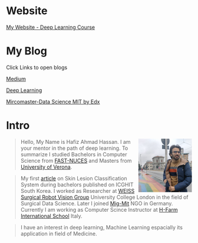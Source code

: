 
# Website

[My Website - Deep Learning Course](https://hafizahmadhassan.github.io/mynbdev_cards/)

# My Blog
Click Links to open blogs

[Medium](https://medium.com/@l154359)

[Deep Learning](https://HafizAhmadHassan.github.io/HafizAhmadHassan/)

[Mircomaster-Data Science MIT by Edx](https://HafizAhmadHassan.github.io/Data-Science-Blog/)



# Intro 

<img align="right" src="https://raw.githubusercontent.com/HafizAhmadHassan/mynbdev_cards/main/mynbdev_cards/images/IMG-2.jpg"
         alt="Teddy bear" width="145" height="145">



> Hello, My Name is Hafiz Ahmad Hassan. I am your mentor in the path of deep learning. To summarize I studied Bachelors in Computer Science from [FAST-NUCES](https://nu.edu.pk/) and Masters from [University of Verona](https://www.univr.it/home).

> My first [article](https://www.researchgate.net/profile/Hafiz-Hassan-2) on Skin Lesion Classification System during bachelors published on ICGHIT South Korea. I worked as Researcher at [WEISS Surgical Robot Vision Group](https://www.ucl.ac.uk/interventional-surgical-sciences/) University College London in the field of Surgical Data Science. Later I joined [Mig-Mit](https://migrationmiteinander.de/) NGO in Germany. Currently I am working as Computer Scince Instructor at [H-Farm International School](https://www.h-farm.com/en) Italy.

> I have an interest in deep learning, Machine Learning espacially its application in field of Medicine.
